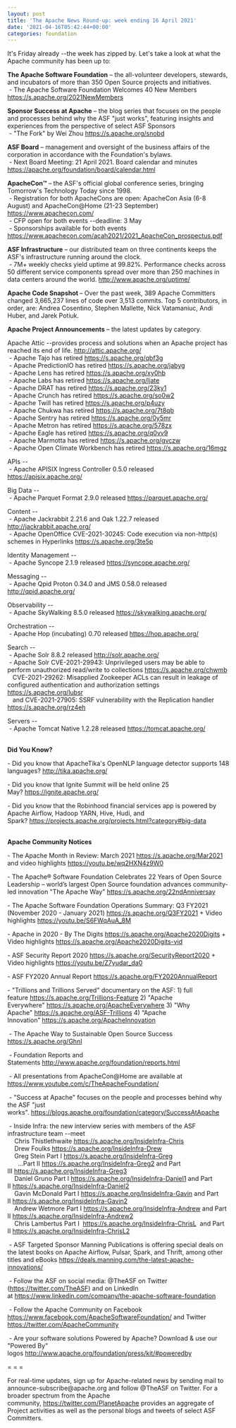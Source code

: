 ```yaml
---
layout: post
title: 'The Apache News Round-up: week ending 16 April 2021'
date: '2021-04-16T05:42:44+00:00'
categories: foundation
---
```

<p></p><p></p><p></p><p></p><p></p><p></p><p>It's Friday already --the week has zipped by. Let's take a look at what the Apache community has been up to:</p><p><b>The Apache Software Foundation</b>&nbsp;– the all-volunteer developers, stewards, 
and incubators of more than 350 Open Source projects and initiatives.<br>&nbsp;- The Apache Software Foundation Welcomes 40 New Members <a href="https://s.apache.org/2021NewMembers" rel="noreferrer" target="_blank" data-saferedirecturl="https://www.google.com/url?q=https://s.apache.org/2021NewMembers&amp;source=gmail&amp;ust=1618585167453000&amp;usg=AFQjCNHXET0T821TdEG-XTrkVJgNvbpKwQ">https://s.apache.org/2021NewMe<wbr>mbers</a> </p><p>
<b><span class="il">Sponsor Success</span> <span class="il">at</span> <span class="il">Apache</span></b> – the blog series that focuses on the people and processes behind why the ASF "just works", featuring insights and experiences from the perspective of select ASF Sponsors<br>&nbsp;- "The Fork" by Wei Zhou&nbsp;<a href="https://s.apache.org/snobd" rel="noreferrer" target="_blank" data-saferedirecturl="https://www.google.com/url?q=https://s.apache.org/snobd&amp;source=gmail&amp;ust=1618585167449000&amp;usg=AFQjCNFLLPNUgv1BIobDRa5ItHztnFLyYQ">https://s.apache.org/snobd</a> </p><span style="font-weight: 700;">ASF Board</span>&nbsp;– management and oversight of the business affairs of the corporation in accordance with the Foundation's bylaws. <br>&nbsp;- Next Board Meeting: 21 April 2021. Board calendar and minutes <a href="https://apache.org/foundation/board/calendar.html" target="_blank">https://apache.org/foundation/board/calendar.html</a><p></p><p><b>ApacheCon™</b> – the ASF's official global conference series, bringing Tomorrow's Technology Today since 1998.<br>&nbsp;- Registration for both ApacheCons are open: ApacheCon Asia (6-8 August) and ApacheCon@Home (21-23 September) <a href="https://www.apachecon.com/" target="_blank">https://www.apachecon.com/</a> <br>&nbsp;- CFP open for both events --deadline: 3 May<br>&nbsp;- Sponsorships available for both events <a href="https://www.apachecon.com/acah2021/2021_ApacheCon_prospectus.pdf" target="_blank">https://www.apachecon.com/acah2021/2021_ApacheCon_prospectus.pdf</a><br></p><p><span style="font-weight: 700;">ASF Infrastructure</span>&nbsp;– our distributed team on three continents keeps the ASF's infrastructure running around the clock.<br>&nbsp;- 7M+ weekly checks yield uptime at 99.82%. Performance checks across 50 different service components spread over more than 250 machines in data centers around the world.&nbsp;<a href="http://www.apache.org/uptime/" target="_blank">http://www.apache.org/uptime/</a><br></p><p><span style="font-weight: 700;">Apache Code Snapshot&nbsp;</span>– Over the past week, 389 Apache Committers changed 3,665,237 lines of 
code over 3,513 commits.&nbsp;Top 5 contributors, in order, are: Andrea 
Cosentino, Stephen Mallette, Nick Vatamaniuc, Andi Huber, and Jarek Potiuk.&nbsp; &nbsp; <br></p><p><span style="font-weight: 700;">Apache Project Announcements</span>&nbsp;– the latest updates by category.</p><p>Apache Attic&nbsp;--provides process and solutions when an Apache project has reached its end of life.&nbsp;<a href="http://attic.apache.org/" target="_blank">http://attic.apache.org/</a><br>&nbsp;- Apache Tajo has retired <a href="https://s.apache.org/qbf3g">https://s.apache.org/qbf3g</a><br>&nbsp;- Apache PredictionIO has retired <a href="https://s.apache.org/jabyg">https://s.apache.org/jabyg</a><br>&nbsp;- Apache Lens has retired <a href="https://s.apache.org/xy0hb">https://s.apache.org/xy0hb</a><br>&nbsp;- Apache Labs has retired <a href="https://s.apache.org/ljate">https://s.apache.org/ljate</a><br>&nbsp;- Apache DRAT has retired <a href="https://s.apache.org/23ky1">https://s.apache.org/23ky1</a><br>&nbsp;- Apache Crunch has retired <a href="https://s.apache.org/so0w2">https://s.apache.org/so0w2</a><br>&nbsp;- Apache Twill has retired <a href="https://s.apache.org/p4uzy">https://s.apache.org/p4uzy</a><br>&nbsp;- Apache Chukwa has retired <a href="https://s.apache.org/7t8qb">https://s.apache.org/7t8qb</a><br>&nbsp;- Apache Sentry has retired <a href="https://s.apache.org/0y5mr">https://s.apache.org/0y5mr</a><br>&nbsp;- Apache Metron has retired <a href="https://s.apache.org/578zx">https://s.apache.org/578zx</a><br>&nbsp;- Apache Eagle has retired <a href="https://s.apache.org/q0vv9">https://s.apache.org/q0vv9</a><br>&nbsp;- Apache Marmotta has retired <a href="https://s.apache.org/gvczw">https://s.apache.org/gvczw</a><br>&nbsp;- Apache Open Climate Workbench has retired <a href="https://s.apache.org/16mgz">https://s.apache.org/16mgz</a></p><p>APIs --<br>
&nbsp;- Apache <span class="il">APISIX</span> Ingress Controller 0.5.0 released <a href="https://apisix.apache.org/" rel="noreferrer" target="_blank" data-saferedirecturl="https://www.google.com/url?q=https://apisix.apache.org/&amp;source=gmail&amp;ust=1618585822213000&amp;usg=AFQjCNG4AhGEIM40ABgyFBVix5TX9tJK6g">https://<span class="il">apisix</span>.apache.org/</a></p><p>Big Data --<br>
&nbsp;- Apache Parquet Format 2.9.0 released <a href="https://parquet.apache.org/" rel="noreferrer" target="_blank" data-saferedirecturl="https://www.google.com/url?q=https://parquet.apache.org/&amp;source=gmail&amp;ust=1618637785744000&amp;usg=AFQjCNGfDvFoOl8hHIOAOOSETxywsJOCuA">https://<span class="il">parquet</span>.apache.org/</a></p>Content --<br>&nbsp;- Apache Jackrabbit 2.21.6 and <span class="il">Oak</span> 1.22.7 released <a href="http://jackrabbit.apache.org/" target="_blank">http://jackrabbit.apache.org/</a><br>&nbsp;- Apache OpenOffice CVE-2021-30245: Code execution via non-http(s) schemes in Hyperlinks <a href="https://s.apache.org/3te5p">https://s.apache.org/3te5p</a><p></p>Identity Management --<br>&nbsp;- Apache <span class="il">Syncope</span> 2.1.9 released <a href="https://syncope.apache.org/" rel="noreferrer" target="_blank" data-saferedirecturl="https://www.google.com/url?q=https://syncope.apache.org/&amp;source=gmail&amp;ust=1618587277455000&amp;usg=AFQjCNE4BoEvOa-TjCAngpPIfF-l4J0Jww">https://<span class="il">syncope</span>.apache.org/</a><p></p><p>Messaging --<br>&nbsp;- Apache <span class="il">Qpid</span> <span class="il">Proton</span> 0.34.0 and JMS 0.58.0 released <a href="http://qpid.apache.org/" rel="noreferrer" target="_blank" data-saferedirecturl="https://www.google.com/url?q=http://qpid.apache.org/&amp;source=gmail&amp;ust=1618587339597000&amp;usg=AFQjCNGB-xxerIZ6gijBbB6YG7k-tPTKtw">http://<span class="il">qpid</span>.apache.org/</a></p><p>Observability --<br>&nbsp;- Apache <span class="il">SkyWalking</span> 8.5.0 released <a href="https://skywalking.apache.org/" rel="noreferrer" target="_blank" data-saferedirecturl="https://www.google.com/url?q=https://skywalking.apache.org/&amp;source=gmail&amp;ust=1618585825961000&amp;usg=AFQjCNETrDaNBjGMg1mdOCjqq72iPt8Juw">https://<span class="il">skywalking</span>.apache.org/</a></p><p>Orchestration --<br>&nbsp;- Apache Hop (incubating) 0.70 released <a href="https://hop.apache.org/" target="_blank">https://hop.apache.org/</a> <br></p><p>Search --<br>&nbsp;- Apache <span class="il">Solr</span> 8.8.2 released <a href="http://solr.apache.org/" target="_blank">http://solr.apache.org/</a><br>&nbsp;- Apache Solr <span class="il">CVE-2021-29943: Unprivileged users may be able to perform unauthorized read/write to collections </span><span class="il"><a href="https://s.apache.org/chwmb">https://s.apache.org/chwmb</a> <br>&nbsp;&nbsp; CVE-2021-29262: Misapplied Zookeeper ACLs can result in leakage of configured authentication and authorization settings </span><span class="il"><a href="https://s.apache.org/lubsr">https://s.apache.org/lubsr</a><br>&nbsp;&nbsp; and CVE-2021-27905: SSRF vulnerability with the Replication handler </span><a href="https://s.apache.org/rz4eh">https://s.apache.org/rz4eh</a></p><p>Servers --<br>&nbsp;- Apache <span class="il">Tomcat</span> Native 1.2.28 released <a href="https://tomcat.apache.org/" target="_blank">https://</a><span class="il"><a href="https://tomcat.apache.org/" target="_blank">tomcat</a></span><a href="https://tomcat.apache.org/" target="_blank">.apache.org/</a><br><br></p><p></p><p></p><p></p><span style="font-weight: 700;">Did You Know?</span><p></p><p>- Did you know that ApacheTika's OpenNLP language detector supports 148 languages?&nbsp;<a href="http://tika.apache.org/" target="_blank">http://tika.apache.org/</a></p><p>- Did you know that Ignite Summit will be held online 25 May?&nbsp;<a href="https://ignite.apache.org/" target="_blank">https://ignite.apache.org/</a>&nbsp;<br></p><p>- Did you know that the Robinhood financial services app is powered by Apache Airflow, Hadoop YARN, Hive, Hudi, and Spark?&nbsp;<a href="https://projects.apache.org/projects.html?category#big-data" target="_blank">https://projects.apache.org/projects.html?category#big-data</a><br><br></p><p><span style="font-weight: 700;">Apache Community Notices</span></p><p>- The Apache Month in Review: March 2021 <a href="https://s.apache.org/Mar2021" target="_blank">https://s.apache.org/Mar2021</a> and video highlights <a href="https://youtu.be/wq2HXN4z9W0" target="_blank">https://youtu.be/wq2HXN4z9W0</a></p><p>- The <span class="il">Apache</span>® Software Foundation Celebrates 22 Years of Open Source Leadership – world’<span class="il">s</span> largest Open Source foundation advances community-led innovation "The<span class="il"> Apache</span> Way" <a href="https://s.apache.org/22ndAnniversay" target="_blank">https://s.apache.org/22ndAnniversay</a></p><p>- The <span class="il">Apache</span> Software Foundation Operations Summary: Q3 FY2021 (November 2020 - January 2021) <a href="https://s.apache.org/Q3FY2021" target="_blank">https://s.apache.org/Q3FY2021</a> + Video highlights <a href="https://youtu.be/S6FWqAuA_8M" target="_blank">https://youtu.be/S6FWqAuA_8M</a></p><p>- Apache in 2020 - By The Digits&nbsp;<font color="#337ab7"><a href="https://s.apache.org/Apache2020Digits" target="_blank">https://s.apache.org/Apache2020Digits</a>&nbsp;</font>+ Video highlights&nbsp;<a href="https://s.apache.org/Apache2020Digits-vid" target="_blank">https://s.apache.org/Apache2020Digits-vid</a></p><p>- ASF Security Report 2020 <a href="https://s.apache.org/SecurityReport2020" target="_blank">https://s.apache.org/SecurityReport2020</a> + Video highlights <a href="https://youtu.be/Z7yudar_da0" rel="noreferrer" target="_blank" data-saferedirecturl="https://www.google.com/url?q=https://youtu.be/Z7yudar_da0&amp;source=gmail&amp;ust=1614320952600000&amp;usg=AFQjCNGAfKh6FsJX7CJ5hQqcOInb2wpTdg">https://youtu.be/Z7yudar_da0</a></p><p>- ASF FY2020 Annual Report <a href="https://s.apache.org/FY2020AnnualReport" target="_blank">https://s.apache.org/FY2020AnnualReport</a> <br></p><p>- "Trillions and Trillions Served" documentary on the ASF: 1) full feature&nbsp;<a href="https://s.apache.org/Trillions-Feature" target="_blank">https://s.apache.org/Trillions-Feature</a>&nbsp;2) "Apache Everywhere"&nbsp;<a href="https://s.apache.org/ApacheEverywhere" target="_blank">https://s.apache.org/ApacheEverywhere</a>&nbsp;3) "Why Apache"&nbsp;<a href="https://s.apache.org/ASF-Trillions" target="_blank">https://s.apache.org/ASF-Trillions</a>&nbsp;4)&nbsp;“Apache Innovation”&nbsp;<a href="https://s.apache.org/ApacheInnovation" target="_blank">https://s.apache.org/ApacheInnovation</a>&nbsp;</p><p>&nbsp;- The Apache Way to Sustainable Open Source Success <a href="https://s.apache.org/GhnI" target="_blank">https://s.apache.org/GhnI</a><br></p><p>&nbsp;- Foundation Reports and Statements&nbsp;<a href="http://www.apache.org/foundation/reports.html" target="_blank">http://www.apache.org/foundation/reports.html</a><br></p><p>&nbsp;- All presentations from ApacheCon@Home are available at <a href="https://www.youtube.com/c/TheApacheFoundation/" target="_blank">https://www.youtube.com/c/TheApacheFoundation/</a>&nbsp;</p><p>&nbsp;- "Success at Apache" focuses on the people and processes behind why the ASF "just works".&nbsp;<a href="https://blogs.apache.org/foundation/category/SuccessAtApache" target="_blank">https://blogs.apache.org/foundation/category/SuccessAtApache</a><br></p><div><p>&nbsp;- Inside Infra: the new interview series with members of the ASF infrastructure team --meet&nbsp;<br>&nbsp; &nbsp; Chris Thistlethwaite&nbsp;<a href="https://s.apache.org/InsideInfra-Chris" target="_blank">https://s.apache.org/InsideInfra-Chris</a><br>&nbsp; &nbsp; Drew Foulks&nbsp;<a href="https://s.apache.org/InsideInfra-Drew" rel="noreferrer" target="_blank" data-saferedirecturl="https://www.google.com/url?q=https://s.apache.org/InsideInfra-Drew&amp;source=gmail&amp;ust=1588339104628000&amp;usg=AFQjCNF9dVEn48pV7o9HBG14sP9uprU8Xw">https://s.apache.org/InsideInf<wbr>ra-Drew</a><br>&nbsp; &nbsp; Greg Stein Part I&nbsp;<a href="https://s.apache.org/InsideInfra-Greg" target="_blank">https://s.apache.org/InsideInfra-Greg</a><br>&nbsp; &nbsp; &nbsp; ...Part II&nbsp;<a href="https://s.apache.org/InsideInfra-Greg2" target="_blank">https://s.apache.org/InsideInfra-Greg2</a>&nbsp;and Part III&nbsp;<a href="https://s.apache.org/InsideInfra-Greg3" target="_blank">https://s.apache.org/InsideInfra-Greg3</a><br>&nbsp; &nbsp; Daniel Gruno Part I&nbsp;<a href="https://s.apache.org/InsideInfra-Daniel1" target="_blank">https://s.apache.org/InsideInfra-Daniel1</a>&nbsp;and Part II&nbsp;<a href="https://s.apache.org/InsideInfra-Daniel2" target="_blank">https://s.apache.org/InsideInfra-Daniel2</a><br>&nbsp;&nbsp;&nbsp; Gavin McDonald Part I&nbsp;<a href="https://s.apache.org/InsideInfra-Gavin" target="_blank">https://s.apache.org/InsideInfra-Gavin</a>&nbsp;and Part II&nbsp;<a href="https://s.apache.org/InsideInfra-Gavin2" target="_blank">https://s.apache.org/InsideInfra-Gavin2</a><br>&nbsp;&nbsp;&nbsp; Andrew Wetmore Part I&nbsp;<a href="https://s.apache.org/InsideInfra-Andrew" target="_blank">https://s.apache.org/InsideInfra-Andrew</a>&nbsp;and Part II&nbsp;<a href="https://s.apache.org/InsideInfra-Andrew2" target="_blank">https://s.apache.org/InsideInfra-Andrew2</a><br>&nbsp; &nbsp; Chris Lambertus Part I&nbsp; <a href="https://s.apache.org/InsideInfra-ChrisL" target="_blank">https://s.apache.org/InsideInfra-ChrisL</a>&nbsp; and Part II&nbsp;<a href="https://s.apache.org/InsideInfra-ChrisL2" target="_blank">https://s.apache.org/InsideInfra-ChrisL2</a></p></div><div><p>&nbsp;- ASF Targeted Sponsor Manning Publications is offering special deals on the latest books on Apache Airflow, Pulsar, Spark, and Thrift, among other titles and eBooks&nbsp;<a href="https://deals.manning.com/the-latest-apache-innovations/" target="_blank">https://deals.manning.com/the-latest-apache-innovations/</a></p><p>&nbsp;- Follow the ASF on social media: @TheASF on Twitter (<a href="https://twitter.com/TheASF">https://twitter.com/TheASF</a>) and on LinkedIn at&nbsp;<a href="https://www.linkedin.com/company/the-apache-software-foundation">https://www.linkedin.com/company/the-apache-software-foundation</a></p><p>&nbsp;- Follow the Apache Community on Facebook <a href="https://www.facebook.com/ApacheSoftwareFoundation/" target="_blank">https://www.facebook.com/ApacheSoftwareFoundation/</a>&nbsp;and Twitter <a href="https://twitter.com/ApacheCommunity">https://twitter.com/ApacheCommunity</a></p></div><div>&nbsp;- Are your software solutions Powered by Apache? Download &amp; use our "Powered By" logos&nbsp;<a href="http://www.apache.org/foundation/press/kit/#poweredby" target="_blank">http://www.apache.org/foundation/press/kit/#poweredby</a><br></div><p><span class="LrzXr"></span><span class="LrzXr"></span></p><div><p>= = =</p><p>For real-time updates, sign up for Apache-related news by sending mail to announce-subscribe@apache.org and follow @TheASF on Twitter. For a broader spectrum from the Apache community,&nbsp;<a href="https://twitter.com/PlanetApache">https://twitter.com/PlanetApache</a>&nbsp;provides an aggregate of Project activities as well as the personal blogs and tweets of select ASF Committers.</p></div><p></p><p></p><p></p><p></p><p></p><p></p><p></p><p></p><p></p>
